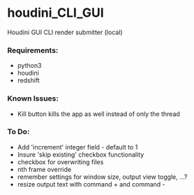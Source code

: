 # houdini_CLI_GUI
Houdini GUI CLI render submitter (local)

### Requirements:
* python3
* houdini
* redshift

### Known Issues:
* Kill button kills the app as well instead of only the thread

### To Do:
* Add 'increment' integer field - default to 1
* Insure 'skip existing' checkbox functionality
* checkbox for overwriting files
* nth frame override
* remember settings for window size, output view toggle, ...?
* resize output text with command + and command -

